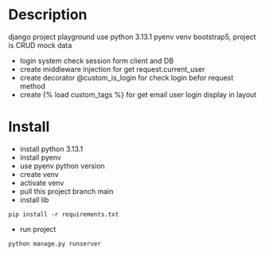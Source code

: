 # Description

django project playground use python 3.13.1 pyenv venv bootstrap5, project is CRUD mock data

- login system check session form client and DB
- create middleware injection for get request.current_user
- create decorator @custom_is_login for check login befor request method
- create {% load custom_tags %} for get email user login display in layout

# Install

- install python 3.13.1
- install pyenv
- use pyenv python version
- create venv
- activate venv
- pull this project branch main
- install lib

```
pip install -r requirements.txt
```

- run project

```
python manage.py runserver
```
